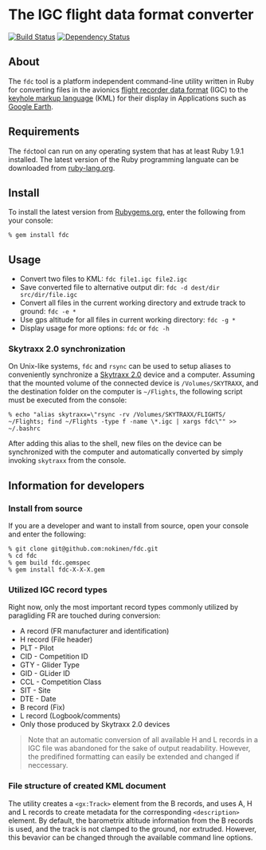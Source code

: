 # The IGC flight data format converter
[![Build Status](https://secure.travis-ci.org/nokinen/fdc.png)](http://travis-ci.org/nokinen/fdc) [![Dependency Status](https://gemnasium.com/nokinen/fdc.png)](https://gemnasium.com/nokinen/fdc)

## About
The `fdc` tool is a platform independent command-line utility written in Ruby for converting files in the avionics [flight recorder data format](http://carrier.csi.cam.ac.uk/forsterlewis/soaring/igc_file_format/igc_format_2008.html) (IGC) to the [keyhole markup language](https://developers.google.com/kml/documentation/) (KML) for their display in Applications such as [Google Earth](earth.google.com).

## Requirements
The `fdc`tool can run on any operating system that has at least Ruby 1.9.1 installed. The latest version of the Ruby programming languate can be downloaded from [ruby-lang.org](http://www.ruby-lang.org/en/downloads/).

## Install
To install the latest version from [Rubygems.org](http://rubygems.org), enter the following from your console:
	
	% gem install fdc

## Usage
	
* Convert two files to KML: `fdc file1.igc file2.igc`
* Save converted file to alternative output dir: `fdc -d dest/dir src/dir/file.igc`
* Convert all files in the current working directory and extrude track to ground: `fdc -e *`
* Use gps altitude for all files in current working directory: `fdc -g *`
* Display usage for more options: `fdc` or `fdc -h`
	
### Skytraxx 2.0 synchronization
On Unix-like systems, `fdc` and `rsync` can be used to setup aliases to conveniently synchronize a [Skytraxx 2.0](http://flugvario.de) device and a computer. Assuming that the mounted volume of the connected device is `/Volumes/SKYTRAXX`, and the destination folder on the computer is `~/Flights`, the following script must be executed from the console:

	% echo "alias skytraxx=\"rsync -rv /Volumes/SKYTRAXX/FLIGHTS/ ~/Flights; find ~/Flights -type f -name \*.igc | xargs fdc\"" >> ~/.bashrc

After adding this alias to the shell, new files on the device can be synchronized with the computer and automatically converted by simply invoking `skytraxx` from the console.

## Information for developers
### Install from source
If you are a developer and want to install from source, open your console and enter the following:

	% git clone git@github.com:nokinen/fdc.git
	% cd fdc
	% gem build fdc.gemspec
	% gem install fdc-X-X-X.gem

### Utilized IGC record types
Right now, only the most important record types commonly utilized by paragliding FR are touched during conversion:
* A record (FR manufacturer and identification)
* H record (File header)
 * PLT - Pilot
 * CID - Competition ID
 * GTY - Glider Type
 * GID - GLider ID
 * CCL - Competition Class
 * SIT - Site
 * DTE - Date
* B record (Fix)
* L record (Logbook/comments)
 * Only those produced by Skytraxx 2.0 devices

> Note that an automatic conversion of all available H and L records in a IGC file was abandoned for the sake of output readability. However, the predifined formatting can easily be extended and changed if neccessary. 

### File structure of created KML document
The utility creates a `<gx:Track>` element from the B records, and uses A, H and L records to create metadata for the corresponding `<description>` element. By default, the barometrix altitude information from the B records is used, and the track is not clamped to the ground, nor extruded. However, this bevavior can be changed through the available command line options.